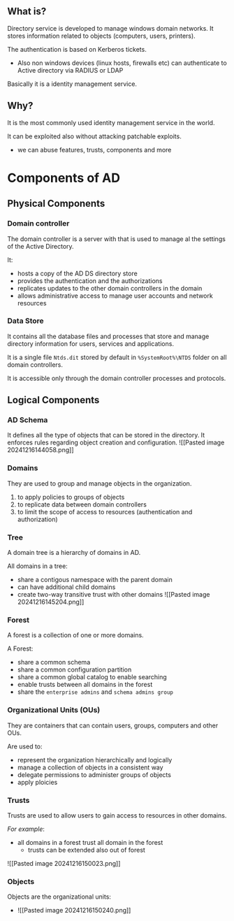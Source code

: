 
## What is?
Directory service is developed to manage windows domain networks.
It stores information related to objects (computers, users, printers).

The authentication is based on Kerberos tickets.
- Also non windows devices (linux hosts, firewalls etc) can authenticate to Active directory via RADIUS or LDAP

Basically it is a identity management service.

## Why?
It is the most commonly used identity management service in the world.

It can be exploited also without attacking patchable exploits.
- we can abuse features, trusts, components and more


# Components of AD

## Physical Components

### Domain controller
The domain controller is a server with  that is used to manage al the settings of the Active Directory.

It:
- hosts a copy of the AD DS directory store
- provides the authentication and the authorizations
- replicates updates to the other domain controllers in the domain
- allows administrative access to manage user accounts and network resources

### Data Store
It contains all the database files and processes that store and manage directory information for users, services and applications.

It is a single file `Ntds.dit` stored by default in `%SystemRoot%\NTDS` folder on all domain controllers.

It is accessible only through  the domain controller processes and protocols.

## Logical Components

### AD Schema
It defines all the type of objects that can be stored in the directory.
It enforces rules regarding object creation and configuration.
![[Pasted image 20241216144058.png]]

### Domains
They are used to group and manage objects in the organization.
1. to apply policies to groups of objects 
2. to replicate data between domain controllers
3. to limit the scope of access to resources (authentication and authorization)

### Tree
A domain tree is a hierarchy of domains in AD.

All domains in a tree:
- share a contigous namespace with the parent domain
- can have additional child domains
- create two-way transitive trust with other domains
![[Pasted image 20241216145204.png]]


### Forest 
A forest is a collection of one or more domains.

A Forest:
- share a common schema
- share a common configuration partition 
- share a common global catalog to enable searching
- enable trusts between all domains in the forest 
- share the `enterprise admins` and `schema admins group`


### Organizational Units (OUs)

They are containers that can contain users, groups, computers and other OUs.

Are used to:
- represent the organization hierarchically and logically 
- manage a collection of objects in a consistent way 
- delegate permissions to administer groups of objects
- apply ploicies


### Trusts 
Trusts are used to allow users to gain access to resources in other domains.

*For example*:
- all domains in a forest trust all domain in the forest
	- trusts can be extended also out of forest

![[Pasted image 20241216150023.png]]


### Objects 
Objects are the organizational units:
- ![[Pasted image 20241216150240.png]]